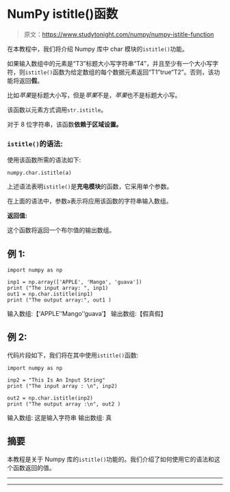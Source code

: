# NumPy istitle()函数

> 原文：<https://www.studytonight.com/numpy/numpy-istitle-function>

在本教程中，我们将介绍 Numpy 库中 char 模块的`istitle()`功能。

如果输入数组中的元素是“T3”标题大小写字符串“T4”，并且至少有一个大小写字符，则`istitle()`函数为给定数组的每个数据元素返回“T1”true“T2”。否则，该功能将返回**假**。

比如*苹果*是标题大小写，但是*苹果*不是，*苹果*也不是标题大小写。

该函数以元素方式调用`str.istitle`。

对于 8 位字符串，该函数**依赖于区域设置。**

### `istitle()`的语法:

使用该函数所需的语法如下:

```
numpy.char.istitle(a)
```

上述语法表明`istitle()`是**充电模块**的函数，它采用单个参数。

在上面的语法中，参数`a`表示将应用该函数的字符串输入数组。

**返回值:**

这个函数将返回一个布尔值的输出数组。

## 例 1:

```
import numpy as np 

inp1 = np.array(['APPLE', 'Mango', 'guava']) 
print ("The input array: ", inp1) 
out1 = np.char.istitle(inp1) 
print ("The output array:", out1 ) 
```

输入数组:【‘APPLE’‘Mango’‘guava’】
输出数组:【假真假】

## 例 2:

代码片段如下，我们将在其中使用`istitle()`函数:

```
import numpy as np 

inp2 = "This Is An Input String"
print ("The input array : \n", inp2) 

out2 = np.char.istitle(inp2) 
print ("The output array :\n", out2 ) 
```

输入数组:
这是输入字符串
输出数组:
真

## 摘要

本教程是关于 Numpy 库的`istitle()`功能的。我们介绍了如何使用它的语法和这个函数返回的值。

* * *

* * *
